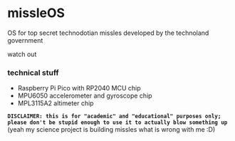 # missleOS

OS for top secret technodotian missles developed by the technoland government

watch out

### technical stuff

- Raspberry Pi Pico with RP2040 MCU chip
- MPU6050 accelerometer and gyroscope chip
- MPL3115A2 altimeter chip

**```DISCLAIMER: this is for "academic" and "educational" purposes only; please don't be stupid enough to use it to actually blow something up```**<br>
(yeah my science project is building missles what is wrong with me :D)